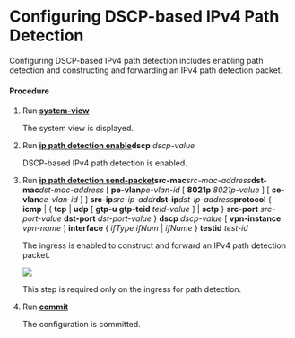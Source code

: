 Configuring DSCP-based IPv4 Path Detection
==========================================

Configuring DSCP-based IPv4 path detection includes enabling path detection and constructing and forwarding an IPv4 path detection packet.

#### Procedure

1. Run [**system-view**](cmdqueryname=system-view)
   
   
   
   The system view is displayed.
2. Run [**ip path detection enable**](cmdqueryname=ip+path+detection+enable)**dscp** *dscp-value*
   
   
   
   DSCP-based IPv4 path detection is enabled.
3. Run [**ip path detection send-packet**](cmdqueryname=ip+path+detection+send-packet)**src-mac***src-mac-address***dst-mac***dst-mac-address* [ **pe-vlan***pe-vlan-id* [ **8021p** *8021p-value* ] [ **ce-vlan***ce-vlan-id* ] ] **src-ip***src-ip-addr***dst-ip***dst-ip-address***protocol** { **icmp** | { **tcp** | **udp** [ **gtp-u** **gtp-teid** *teid-value* ] | **sctp** } **src-port** *src-port-value* **dst-port** *dst-port-value* } **dscp** *dscp-value* [ **vpn-instance** *vpn-name* ] **interface** { *ifType* *ifNum* | *ifName* } **testid** *test-id*
   
   
   
   The ingress is enabled to construct and forward an IPv4 path detection packet.
   
   
   
   ![](../../../../public_sys-resources/note_3.0-en-us.png) 
   
   This step is required only on the ingress for path detection.
4. Run [**commit**](cmdqueryname=commit)
   
   
   
   The configuration is committed.
